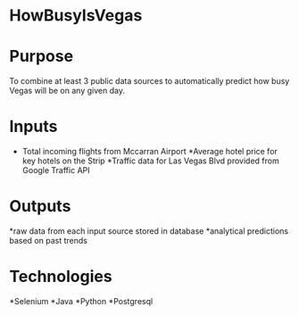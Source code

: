 # HowBusyIsVegas
# Purpose
To combine at least 3 public data sources to automatically predict how busy Vegas will be on any given day.

# Inputs
* Total incoming flights from Mccarran Airport
*Average hotel price for key hotels on the Strip
*Traffic data for Las Vegas Blvd provided from Google Traffic API

# Outputs
*raw data from each input source stored in database
*analytical predictions based on past trends

# Technologies
*Selenium
*Java
*Python
*Postgresql
